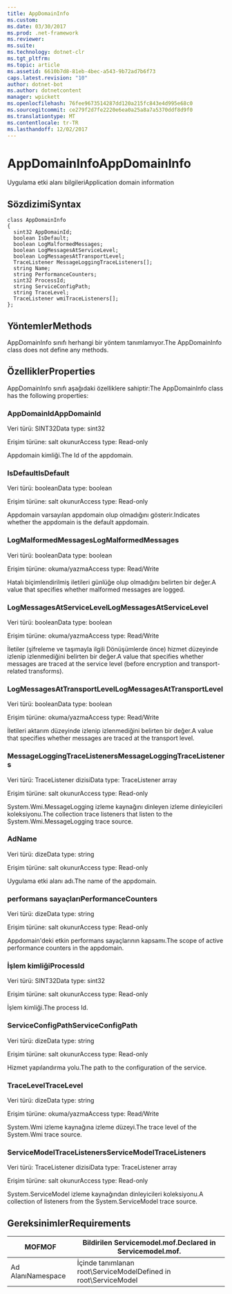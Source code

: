 ```yaml
---
title: AppDomainInfo
ms.custom: 
ms.date: 03/30/2017
ms.prod: .net-framework
ms.reviewer: 
ms.suite: 
ms.technology: dotnet-clr
ms.tgt_pltfrm: 
ms.topic: article
ms.assetid: 6610b7d8-81eb-4bec-a543-9b72ad7b6f73
caps.latest.revision: "10"
author: dotnet-bot
ms.author: dotnetcontent
manager: wpickett
ms.openlocfilehash: 76fee9673514287dd120a215fc843e4d995e68c0
ms.sourcegitcommit: ce279f2d7fe2220e6ea0a25a8a7a5370ddf8d9f0
ms.translationtype: MT
ms.contentlocale: tr-TR
ms.lasthandoff: 12/02/2017
---
```

# <a name="appdomaininfo"></a><span data-ttu-id="f195f-102">AppDomainInfo</span><span class="sxs-lookup"><span data-stu-id="f195f-102">AppDomainInfo</span></span>
<span data-ttu-id="f195f-103">Uygulama etki alanı bilgileri</span><span class="sxs-lookup"><span data-stu-id="f195f-103">Application domain information</span></span>  
  
## <a name="syntax"></a><span data-ttu-id="f195f-104">Sözdizimi</span><span class="sxs-lookup"><span data-stu-id="f195f-104">Syntax</span></span>  
  
```  
class AppDomainInfo  
{  
  sint32 AppDomainId;  
  boolean IsDefault;  
  boolean LogMalformedMessages;  
  boolean LogMessagesAtServiceLevel;  
  boolean LogMessagesAtTransportLevel;  
  TraceListener MessageLoggingTraceListeners[];  
  string Name;  
  string PerformanceCounters;  
  sint32 ProcessId;  
  string ServiceConfigPath;  
  string TraceLevel;  
  TraceListener wmiTraceListeners[];  
};  
```  
  
## <a name="methods"></a><span data-ttu-id="f195f-105">Yöntemler</span><span class="sxs-lookup"><span data-stu-id="f195f-105">Methods</span></span>  
 <span data-ttu-id="f195f-106">AppDomainInfo sınıfı herhangi bir yöntem tanımlamıyor.</span><span class="sxs-lookup"><span data-stu-id="f195f-106">The AppDomainInfo class does not define any methods.</span></span>  
  
## <a name="properties"></a><span data-ttu-id="f195f-107">Özellikler</span><span class="sxs-lookup"><span data-stu-id="f195f-107">Properties</span></span>  
 <span data-ttu-id="f195f-108">AppDomainInfo sınıfı aşağıdaki özelliklere sahiptir:</span><span class="sxs-lookup"><span data-stu-id="f195f-108">The AppDomainInfo class has the following properties:</span></span>  
  
### <a name="appdomainid"></a><span data-ttu-id="f195f-109">AppDomainId</span><span class="sxs-lookup"><span data-stu-id="f195f-109">AppDomainId</span></span>  
 <span data-ttu-id="f195f-110">Veri türü: SINT32</span><span class="sxs-lookup"><span data-stu-id="f195f-110">Data type: sint32</span></span>  
  
 <span data-ttu-id="f195f-111">Erişim türüne: salt okunur</span><span class="sxs-lookup"><span data-stu-id="f195f-111">Access type: Read-only</span></span>  
  
 <span data-ttu-id="f195f-112">Appdomain kimliği.</span><span class="sxs-lookup"><span data-stu-id="f195f-112">The Id of the appdomain.</span></span>  
  
### <a name="isdefault"></a><span data-ttu-id="f195f-113">IsDefault</span><span class="sxs-lookup"><span data-stu-id="f195f-113">IsDefault</span></span>  
 <span data-ttu-id="f195f-114">Veri türü: boolean</span><span class="sxs-lookup"><span data-stu-id="f195f-114">Data type: boolean</span></span>  
  
 <span data-ttu-id="f195f-115">Erişim türüne: salt okunur</span><span class="sxs-lookup"><span data-stu-id="f195f-115">Access type: Read-only</span></span>  
  
 <span data-ttu-id="f195f-116">Appdomain varsayılan appdomain olup olmadığını gösterir.</span><span class="sxs-lookup"><span data-stu-id="f195f-116">Indicates whether the appdomain is the default appdomain.</span></span>  
  
### <a name="logmalformedmessages"></a><span data-ttu-id="f195f-117">LogMalformedMessages</span><span class="sxs-lookup"><span data-stu-id="f195f-117">LogMalformedMessages</span></span>  
 <span data-ttu-id="f195f-118">Veri türü: boolean</span><span class="sxs-lookup"><span data-stu-id="f195f-118">Data type: boolean</span></span>  
  
 <span data-ttu-id="f195f-119">Erişim türüne: okuma/yazma</span><span class="sxs-lookup"><span data-stu-id="f195f-119">Access type: Read/Write</span></span>  
  
 <span data-ttu-id="f195f-120">Hatalı biçimlendirilmiş iletileri günlüğe olup olmadığını belirten bir değer.</span><span class="sxs-lookup"><span data-stu-id="f195f-120">A value that specifies whether malformed messages are logged.</span></span>  
  
### <a name="logmessagesatservicelevel"></a><span data-ttu-id="f195f-121">LogMessagesAtServiceLevel</span><span class="sxs-lookup"><span data-stu-id="f195f-121">LogMessagesAtServiceLevel</span></span>  
 <span data-ttu-id="f195f-122">Veri türü: boolean</span><span class="sxs-lookup"><span data-stu-id="f195f-122">Data type: boolean</span></span>  
  
 <span data-ttu-id="f195f-123">Erişim türüne: okuma/yazma</span><span class="sxs-lookup"><span data-stu-id="f195f-123">Access type: Read/Write</span></span>  
  
 <span data-ttu-id="f195f-124">İletiler (şifreleme ve taşımayla ilgili Dönüşümlerde önce) hizmet düzeyinde izlenip izlenmediğini belirten bir değer.</span><span class="sxs-lookup"><span data-stu-id="f195f-124">A value that specifies whether messages are traced at the service level (before encryption and transport-related transforms).</span></span>  
  
### <a name="logmessagesattransportlevel"></a><span data-ttu-id="f195f-125">LogMessagesAtTransportLevel</span><span class="sxs-lookup"><span data-stu-id="f195f-125">LogMessagesAtTransportLevel</span></span>  
 <span data-ttu-id="f195f-126">Veri türü: boolean</span><span class="sxs-lookup"><span data-stu-id="f195f-126">Data type: boolean</span></span>  
  
 <span data-ttu-id="f195f-127">Erişim türüne: okuma/yazma</span><span class="sxs-lookup"><span data-stu-id="f195f-127">Access type: Read/Write</span></span>  
  
 <span data-ttu-id="f195f-128">İletileri aktarım düzeyinde izlenip izlenmediğini belirten bir değer.</span><span class="sxs-lookup"><span data-stu-id="f195f-128">A value that specifies whether messages are traced at the transport level.</span></span>  
  
### <a name="messageloggingtracelisteners"></a><span data-ttu-id="f195f-129">MessageLoggingTraceListeners</span><span class="sxs-lookup"><span data-stu-id="f195f-129">MessageLoggingTraceListeners</span></span>  
 <span data-ttu-id="f195f-130">Veri türü: TraceListener dizisi</span><span class="sxs-lookup"><span data-stu-id="f195f-130">Data type: TraceListener array</span></span>  
  
 <span data-ttu-id="f195f-131">Erişim türüne: salt okunur</span><span class="sxs-lookup"><span data-stu-id="f195f-131">Access type: Read-only</span></span>  
  
 <span data-ttu-id="f195f-132">System.Wmi.MessageLogging izleme kaynağını dinleyen izleme dinleyicileri koleksiyonu.</span><span class="sxs-lookup"><span data-stu-id="f195f-132">The collection trace listeners that listen to the System.Wmi.MessageLogging trace source.</span></span>  
  
### <a name="name"></a><span data-ttu-id="f195f-133">Ad</span><span class="sxs-lookup"><span data-stu-id="f195f-133">Name</span></span>  
 <span data-ttu-id="f195f-134">Veri türü: dize</span><span class="sxs-lookup"><span data-stu-id="f195f-134">Data type: string</span></span>  
  
 <span data-ttu-id="f195f-135">Erişim türüne: salt okunur</span><span class="sxs-lookup"><span data-stu-id="f195f-135">Access type: Read-only</span></span>  
  
 <span data-ttu-id="f195f-136">Uygulama etki alanı adı.</span><span class="sxs-lookup"><span data-stu-id="f195f-136">The name of the appdomain.</span></span>  
  
### <a name="performancecounters"></a><span data-ttu-id="f195f-137">performans sayaçları</span><span class="sxs-lookup"><span data-stu-id="f195f-137">PerformanceCounters</span></span>  
 <span data-ttu-id="f195f-138">Veri türü: dize</span><span class="sxs-lookup"><span data-stu-id="f195f-138">Data type: string</span></span>  
  
 <span data-ttu-id="f195f-139">Erişim türüne: salt okunur</span><span class="sxs-lookup"><span data-stu-id="f195f-139">Access type: Read-only</span></span>  
  
 <span data-ttu-id="f195f-140">Appdomain'deki etkin performans sayaçlarının kapsamı.</span><span class="sxs-lookup"><span data-stu-id="f195f-140">The scope of active performance counters in the appdomain.</span></span>  
  
### <a name="processid"></a><span data-ttu-id="f195f-141">İşlem kimliği</span><span class="sxs-lookup"><span data-stu-id="f195f-141">ProcessId</span></span>  
 <span data-ttu-id="f195f-142">Veri türü: SINT32</span><span class="sxs-lookup"><span data-stu-id="f195f-142">Data type: sint32</span></span>  
  
 <span data-ttu-id="f195f-143">Erişim türüne: salt okunur</span><span class="sxs-lookup"><span data-stu-id="f195f-143">Access type: Read-only</span></span>  
  
 <span data-ttu-id="f195f-144">İşlem kimliği.</span><span class="sxs-lookup"><span data-stu-id="f195f-144">The process Id.</span></span>  
  
### <a name="serviceconfigpath"></a><span data-ttu-id="f195f-145">ServiceConfigPath</span><span class="sxs-lookup"><span data-stu-id="f195f-145">ServiceConfigPath</span></span>  
 <span data-ttu-id="f195f-146">Veri türü: dize</span><span class="sxs-lookup"><span data-stu-id="f195f-146">Data type: string</span></span>  
  
 <span data-ttu-id="f195f-147">Erişim türüne: salt okunur</span><span class="sxs-lookup"><span data-stu-id="f195f-147">Access type: Read-only</span></span>  
  
 <span data-ttu-id="f195f-148">Hizmet yapılandırma yolu.</span><span class="sxs-lookup"><span data-stu-id="f195f-148">The path to the configuration of the service.</span></span>  
  
### <a name="tracelevel"></a><span data-ttu-id="f195f-149">TraceLevel</span><span class="sxs-lookup"><span data-stu-id="f195f-149">TraceLevel</span></span>  
 <span data-ttu-id="f195f-150">Veri türü: dize</span><span class="sxs-lookup"><span data-stu-id="f195f-150">Data type: string</span></span>  
  
 <span data-ttu-id="f195f-151">Erişim türüne: okuma/yazma</span><span class="sxs-lookup"><span data-stu-id="f195f-151">Access type: Read/Write</span></span>  
  
 <span data-ttu-id="f195f-152">System.Wmi izleme kaynağına izleme düzeyi.</span><span class="sxs-lookup"><span data-stu-id="f195f-152">The trace level of the System.Wmi trace source.</span></span>  
  
### <a name="servicemodeltracelisteners"></a><span data-ttu-id="f195f-153">ServiceModelTraceListeners</span><span class="sxs-lookup"><span data-stu-id="f195f-153">ServiceModelTraceListeners</span></span>  
 <span data-ttu-id="f195f-154">Veri türü: TraceListener dizisi</span><span class="sxs-lookup"><span data-stu-id="f195f-154">Data type: TraceListener array</span></span>  
  
 <span data-ttu-id="f195f-155">Erişim türüne: salt okunur</span><span class="sxs-lookup"><span data-stu-id="f195f-155">Access type: Read-only</span></span>  
  
 <span data-ttu-id="f195f-156">System.ServiceModel izleme kaynağından dinleyicileri koleksiyonu.</span><span class="sxs-lookup"><span data-stu-id="f195f-156">A collection of listeners from the System.ServiceModel trace source.</span></span>  
  
## <a name="requirements"></a><span data-ttu-id="f195f-157">Gereksinimler</span><span class="sxs-lookup"><span data-stu-id="f195f-157">Requirements</span></span>  
  
|<span data-ttu-id="f195f-158">MOF</span><span class="sxs-lookup"><span data-stu-id="f195f-158">MOF</span></span>|<span data-ttu-id="f195f-159">Bildirilen Servicemodel.mof.</span><span class="sxs-lookup"><span data-stu-id="f195f-159">Declared in Servicemodel.mof.</span></span>|  
|---------|-----------------------------------|  
|<span data-ttu-id="f195f-160">Ad Alanı</span><span class="sxs-lookup"><span data-stu-id="f195f-160">Namespace</span></span>|<span data-ttu-id="f195f-161">İçinde tanımlanan root\ServiceModel</span><span class="sxs-lookup"><span data-stu-id="f195f-161">Defined in root\ServiceModel</span></span>|

